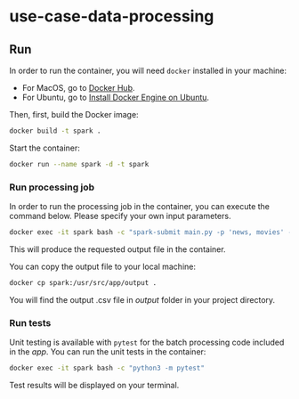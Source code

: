 # use-case-data-processing

## Run
In order to run the container, you will need ```docker``` installed in your machine:
- For MacOS, go to [Docker Hub](https://hub.docker.com/editions/community/docker-ce-desktop-mac/).
- For Ubuntu, go to [Install Docker Engine on Ubuntu](https://docs.docker.com/engine/install/ubuntu/).

Then, first, build the Docker image:
```bash
docker build -t spark .
```

Start the container:
```bash
docker run --name spark -d -t spark
```

### Run processing job
In order to run the processing job in the container, you can execute the command below. Please specify your own input parameters.
```bash
docker exec -it spark bash -c "spark-submit main.py -p 'news, movies' -m 'fre, dur' -t '365, 730, 1460, 2920' -d '12/10/2019'"
```
This will produce the requested output file in the container.

You can copy the output file to your local machine:
```bash
docker cp spark:/usr/src/app/output .
```
You will find the output .csv file in *output* folder in your project directory.

### Run tests
Unit testing is available with ```pytest``` for the batch processing code included in the *app*. You can run the unit tests in the container:
```bash
docker exec -it spark bash -c "python3 -m pytest"
```
Test results will be displayed on your terminal.

